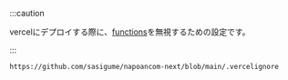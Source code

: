 :::caution

vercelにデプロイする際に、[functions](/docs/github/sasigume/napoancom-next/functions/README.md)を無視するための設定です。

:::

```text reference
https://github.com/sasigume/napoancom-next/blob/main/.vercelignore
```
